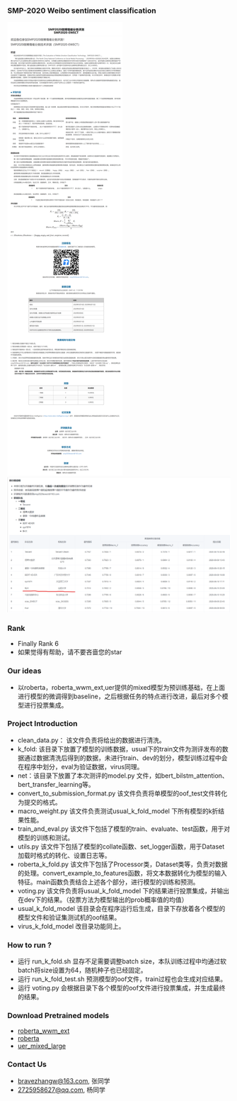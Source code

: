 ### SMP-2020 Weibo sentiment classification 
![任务介绍](img/SMP2020.png)
![评测结果](img/result.png)

### Rank
* Finally Rank 6
* 如果觉得有帮助，请不要吝啬您的star

### Our ideas
* 以roberta，roberta_wwm_ext,uer提供的mixed模型为预训练基础，在上面进行模型的微调得到baseline，之后根据任务的特点进行改进，最后对多个模型进行投票集成。

### Project Introduction
* clean_data.py： 该文件负责将给出的数据进行清洗。
* k_fold: 该目录下放置了模型的训练数据，usual下的train文件为测评发布的数据通过数据清洗后得到的数据，未进行train、dev的划分，模型训练过程中会在程序中划分，eval为验证数据，virus同理。
* net：该目录下放置了本次测评的model.py 文件，如bert_bilstm_attention、bert_transfer_learning等。
* convert_to_submission_format.py 该文件负责将单模型的oof_test文件转化为提交的格式。
* macro_weight.py 该文件负责测试usual_k_fold_model 下所有模型的k折结果性能。
* train_and_eval.py 该文件下包括了模型的train、evaluate、test函数，用于对模型的训练和测试。
* utils.py 该文件下包括了模型的collate函数、set_logger函数，用于Dataset加载时格式的转化、设置日志等。
* roberta_k_fold.py 该文件下包括了Processor类，Dataset类等，负责对数据的处理。convert_example_to_features函数，将文本数据转化为模型的输入特征。main函数负责结合上述各个部分，进行模型的训练和预测。
* voting.py 该文件负责将usual_k_fold_model 下的结果进行投票集成，并输出在dev下的结果。（投票方法为模型输出的prob概率值的均值）
* usual_k_fold_model 该目录会在程序运行后生成，目录下存放着各个模型的模型文件和验证集测试机的oof结果。
* virus_k_fold_model 改目录功能同上。

### How to run ?
* 运行 run_k_fold.sh 显存不足需要调整batch size，本队训练过程中均通过软batch将size设置为64，随机种子也已经固定。
* 运行 run_k_fold_test.sh 预测模型的oof文件，train过程也会生成对应结果。
* 运行 voting.py 会根据目录下各个模型的oof文件进行投票集成，并生成最终的结果。

### Download Pretrained models
* [roberta_wwm_ext](https://github.com/ymcui/Chinese-BERT-wwm)
* [roberta](https://huggingface.co/models) 
* [uer_mixed_large](https://github.com/dbiir/UER-py) 

### Contact Us
* bravezhangw@163.com, 张同学
* 2725958627@qq.com, 杨同学